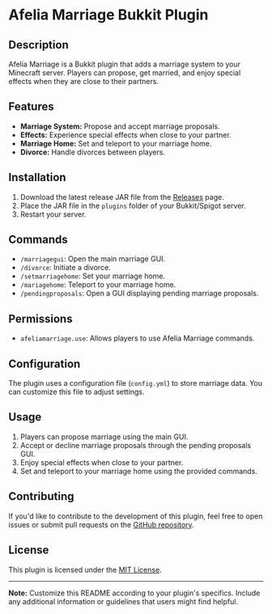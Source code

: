 # Afelia Marriage Bukkit Plugin

## Description

Afelia Marriage is a Bukkit plugin that adds a marriage system to your Minecraft server. Players can propose, get married, and enjoy special effects when they are close to their partners.

## Features

- **Marriage System:** Propose and accept marriage proposals.
- **Effects:** Experience special effects when close to your partner.
- **Marriage Home:** Set and teleport to your marriage home.
- **Divorce:** Handle divorces between players.

## Installation

1. Download the latest release JAR file from the [Releases](https://github.com/yourusername/AfeliaMarriage/releases) page.
2. Place the JAR file in the `plugins` folder of your Bukkit/Spigot server.
3. Restart your server.

## Commands

- `/marriagegui`: Open the main marriage GUI.
- `/divorce`: Initiate a divorce.
- `/setmarriagehome`: Set your marriage home.
- `/mariagehome`: Teleport to your marriage home.
- `/pendingproposals`: Open a GUI displaying pending marriage proposals.

## Permissions

- `afeliamarriage.use`: Allows players to use Afelia Marriage commands.

## Configuration

The plugin uses a configuration file (`config.yml`) to store marriage data. You can customize this file to adjust settings.

## Usage

1. Players can propose marriage using the main GUI.
2. Accept or decline marriage proposals through the pending proposals GUI.
3. Enjoy special effects when close to your partner.
4. Set and teleport to your marriage home using the provided commands.

## Contributing

If you'd like to contribute to the development of this plugin, feel free to open issues or submit pull requests on the [GitHub repository](https://github.com/yourusername/AfeliaMarriage).

## License

This plugin is licensed under the [MIT License](LICENSE).

---

**Note:** Customize this README according to your plugin's specifics. Include any additional information or guidelines that users might find helpful.
